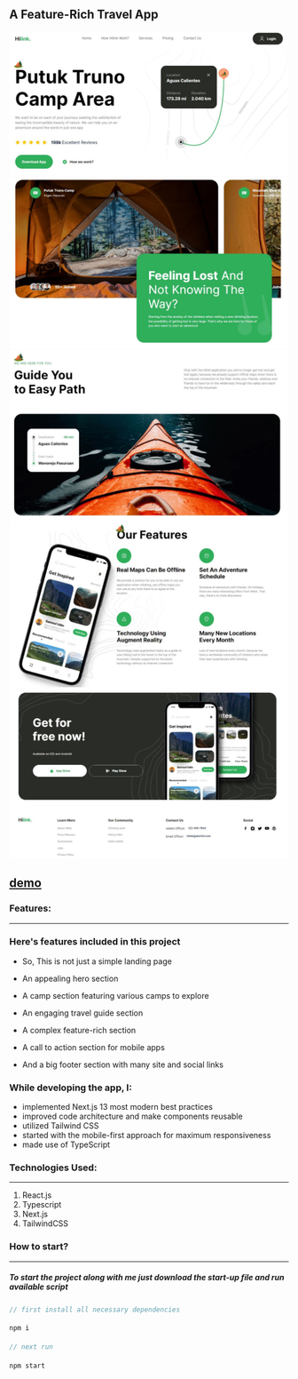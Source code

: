 
## A Feature-Rich Travel App

<div align="center"><img src="https://github.com/juliaDooby/Travel-app/blob/main/travel_1.JPG" width="100%" height="20%"></img></div>
<div align="center"><img src="https://github.com/juliaDooby/Travel-app/blob/main/travel_2.JPG" width="100%" height="20%"></img></div>
<div align="center"><img src="https://github.com/juliaDooby/Travel-app/blob/main/travel_3.JPG" width="100%" height="20%"></img></div>
<div align="center"><img src="https://github.com/juliaDooby/Travel-app/blob/main/travel_4.JPG" width="100%" height="20%"></img></div>
<div align="center"><img src="https://github.com/juliaDooby/Travel-app/blob/main/travel_5.JPG" width="100%" height="20%"></img></div>

 [demo](https://juliadooby.github.io/Travel-app/)
 ---
 
### Features:

---

### Here's features included in this project

- So, This is not just a simple landing page

- An appealing hero section
- A camp section featuring various camps to explore
- An engaging travel guide section
- A complex feature-rich section
- A call to action section for mobile apps
- And a big footer section with many site and social links
  
### While developing the app, I:

- implemented Next.js 13 most modern best practices
- improved code architecture and make components reusable
- utilized Tailwind CSS
- started with the mobile-first approach for maximum responsiveness
- made use of TypeScript

### Technologies Used:

---

1. React.js
2. Typescript
3. Next.js
4. TailwindCSS

### How to start?

---

##### To start the project along with me just download the start-up file and run available script

```javascript
// first install all necessary dependencies

npm i

// next run

npm start

```
